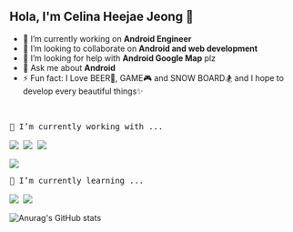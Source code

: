 ## Hola, I'm Celina Heejae Jeong 👋

- 🔭 I’m currently working on **Android Engineer**
- 👯 I’m looking to collaborate on **Android and web development**
- 🤔 I’m looking for help with **Android Google Map** plz
- 💬 Ask me about **Android**
- ⚡ Fun fact: I Love BEER🍺, GAME🎮 and SNOW BOARD🏂 and I hope to develop every beautiful things✨ 


<br>

<pre>
🔭 I’m currently working with ...

<a href="https://developer.android.com" target="_blank"><img src="https://img.shields.io/badge/Android-3DDC84?style=flat-square&logo=Android&logoColor=white"/></a> <a href="https://kotlinlang.org" target="_blank"><img src="https://img.shields.io/badge/Kotlin-7F52FF?style=flat-square&logo=Kotlin&logoColor=white"/></a> <a href="https://www.java.com/" target="_blank"><img src="https://img.shields.io/badge/Java-007396?style=flat-square&logo=Java&logoColor=white"/></a>
</pre> <img src="https://img.shields.io/badge/gradle-02303A?style=for-the-badge&logo=gradle&logoColor=white">
</pre>

<pre>
🌱 I’m currently learning ...

<a href="https://www.reactjs.org" target="_blank"><img src="https://img.shields.io/badge/React-61DAFB?style=flat-square&logo=React&logoColor=white"/></a> <img src="https://img.shields.io/badge/styled-components-DB7093?style=flat-square&logo=styled-components&logoColor=white"/>
</pre>


![Anurag's GitHub stats](https://github-readme-stats.vercel.app/api?username=heejaedev&theme=default&show_icons=true)
